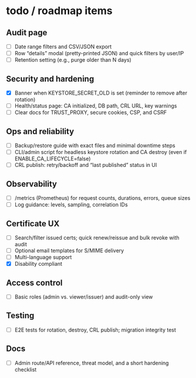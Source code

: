 # todo / roadmap items

## Audit page

- [ ] Date range filters and CSV/JSON export
- [ ] Row “details” modal (pretty-printed JSON) and quick filters by user/IP
- [ ] Retention setting (e.g., purge older than N days)

## Security and hardening

- [x] Banner when KEYSTORE_SECRET_OLD is set (reminder to remove after rotation)
- [ ] Health/status page: CA initialized, DB path, CRL URL, key warnings
- [ ] Clear docs for TRUST_PROXY, secure cookies, CSP, and CSRF

## Ops and reliability

- [ ] Backup/restore guide with exact files and minimal downtime steps
- [ ] CLI/admin script for headless keystore rotation and CA destroy (even if ENABLE_CA_LIFECYCLE=false)
- [ ] CRL publish: retry/backoff and “last published” status in UI

## Observability

- [ ] /metrics (Prometheus) for request counts, durations, errors, queue sizes
- [ ] Log guidance: levels, sampling, correlation IDs

## Certificate UX

- [ ] Search/filter issued certs; quick renew/reissue and bulk revoke with audit
- [ ] Optional email templates for S/MIME delivery
- [ ] Multi-language support
- [x] Disability compliant

## Access control

- [ ] Basic roles (admin vs. viewer/issuer) and audit-only view

## Testing

- [ ] E2E tests for rotation, destroy, CRL publish; migration integrity test

## Docs

- [ ] Admin route/API reference, threat model, and a short hardening checklist